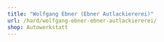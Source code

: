 ```yaml
---
title: "Wolfgang Ebner (Ebner Autlackiererei)"
url: /hard/wolfgang-ebner-ebner-autlackiererei/
shop: Autowerkstatt
---
```

